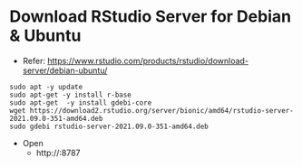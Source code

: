 # Download RStudio Server for Debian & Ubuntu
- Refer: https://www.rstudio.com/products/rstudio/download-server/debian-ubuntu/
```
sudo apt -y update
sudo apt-get -y install r-base
sudo apt-get  -y install gdebi-core
wget https://download2.rstudio.org/server/bionic/amd64/rstudio-server-2021.09.0-351-amd64.deb
sudo gdebi rstudio-server-2021.09.0-351-amd64.deb
```

- Open
  - http://<server-ip>:8787

